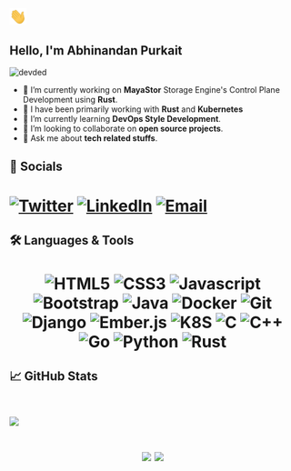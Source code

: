 <img src="https://raw.githubusercontent.com/ABSphreak/ABSphreak/master/gifs/Hi.gif" width="30px"> <h2>Hello, I'm Abhinandan Purkait</h2> 

<p align="left"> <img src="https://komarev.com/ghpvc/?username=Abhinandan-Purkait" alt="devded" /></p>

- 🔭 I’m currently working on **MayaStor** Storage Engine's Control Plane Development using **Rust**.
- 🔭 I have been primarily working with **Rust** and **Kubernetes**
- 🌱 I’m currently learning **DevOps Style Development**.
- 👯 I’m looking to collaborate on **open source projects**.
- 💬 Ask me about **tech related stuffs**.

## 🤝‍ Socials
<h1>
<a href="https://twitter.com/Abhinandan1511" target="_blank"><img alt="Twitter" title="Twitter" src="https://img.shields.io/badge/-Twitter-1DA1F2?style=for-the-badge&logo=twitter&logoColor=white"/></a> 
<a href="https://www.linkedin.com/in/Abhinandan-Purkait" target="_blank"><img alt="LinkedIn" title="LinkedIn" src="https://img.shields.io/badge/LinkedIn-%230077B5.svg?&style=for-the-badge&logo=linkedin&logoColor=white"/></a> 
<a href="mailto:abhinandan.purkait@datacore.com"><img alt="Email" title="abhinandan.purkait@datacore.com" src="https://img.shields.io/badge/Gmail-D14836?style=for-the-badge&logo=gmail&logoColor=white" />
</a>

<br />
 
## 🛠 Languages & Tools 
<h1 align = "center">
 
![HTML5](https://img.shields.io/badge/HTML5-E34F26?style=for-the-badge&logo=html5&logoColor=white)
![CSS3](https://img.shields.io/badge/CSS3-1572B6?style=for-the-badge&logo=css3&logoColor=white)
![Javascript](https://img.shields.io/badge/JavaScript-323330?style=for-the-badge&logo=javascript&logoColor=F7DF1E)
![Bootstrap](https://img.shields.io/badge/-bootstrap-5448C8?style=for-the-badge&logo=bootstrap&logoColor=white)
![Java](https://img.shields.io/badge/-java-red?style=for-the-badge&logo=java&logoColor=black)
![Docker](https://img.shields.io/badge/-docker-0db7ed?style=for-the-badge&logo=docker&logoColor=white)
![Git](https://img.shields.io/badge/-git-F1502F?style=for-the-badge&logo=git&logoColor=white)
![Django](https://img.shields.io/badge/Django-092E20?style=for-the-badge&logo=django&logoColor=green)
![Ember.js](https://img.shields.io/badge/ember.js-E04E39?style=for-the-badge&logo=emberdotjs&logoColor=white)
![K8S](https://img.shields.io/badge/kubernetes-326ce5.svg?&style=for-the-badge&logo=kubernetes&logoColor=white)
![C](https://img.shields.io/badge/C-00599C?style=for-the-badge&logo=c&logoColor=white\https://img.shields.io/badge/C%2B%2B-00599C?style=for-the-badge&logo=c%2B%2B&logoColor=white)
![C++](https://img.shields.io/badge/C%2B%2B-00599C?style=for-the-badge&logo=c%2B%2B&logoColor=white)
![Go]( https://img.shields.io/badge/Go-00ADD8?style=for-the-badge&logo=go&logoColor=white)
![Python]( https://img.shields.io/badge/Python-FFD43B?style=for-the-badge&logo=python&logoColor=blue)
![Rust]( https://img.shields.io/badge/Rust-black?style=for-the-badge&logo=rust&logoColor=#E57324)
 
## 📈 GitHub Stats
<h1>
 
![](https://activity-graph.herokuapp.com/graph?username=Abhinandan-Purkait&theme=dracula&hide_border=true)
<p align="center">
<img height="180em" src="https://github-readme-stats.vercel.app/api?username=Abhinandan-Purkait&amp;show_icons=true&amp;theme=dracula&amp;include_all_commits=true&amp;count_private=true">
<img height="180em" src="https://github-readme-streak-stats.herokuapp.com?user=Abhinandan-Purkait&theme=dracula">
 </p>
